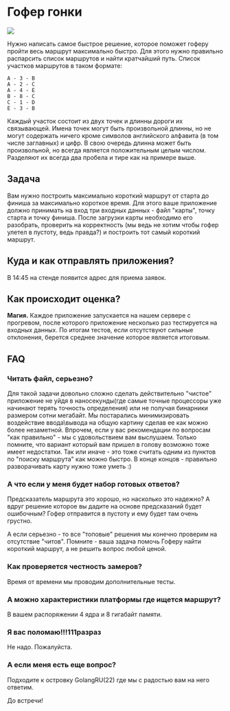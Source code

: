 # Гофер гонки

![](techtrain.png)

Нужно написать самое быстрое решение, которое поможет гоферу пройти весь маршрут максимально быстро. Для этого нужно правильно распарсить 
список маршрутов и найти кратчайший путь. Список участков маршрутов в таком формате:

```
A - 3 - B
A - 2 - C
A - 4 - E
B - 8 - C
C - 1 - D
E - 3 - B
```
Каждый участок состоит из двух точек и длинны дороги их связывающей. Имена точек могут быть произвольной длинны, но не могут содержать ничего кроме символов английского алфавита (в том числе заглавных) и цифр. В свою очередь длинна может быть произвольной, но всегда является положительным целым числом. Разделяют их всегда два пробела и тире как на примере выше.

## Задача

Вам нужно построить максимально короткий маршрут от старта до финиша за максимально короткое время. Для этого ваше приложение должно принимать на вход три входных данных - файл "карты", точку старта и точку финиша. После загрузки карты необходимо его разобрать, проверить на корректность (мы ведь не хотим чтобы гофер улетел в пустоту, ведь правда?) и построить тот самый короткий маршрут.

## Куда и как отправлять приложения?

В 14:45 на стенде появится адрес для приема заявок.

## Как происходит оценка?

**Магия.** Каждое приложение запускается на нашем сервере с прогревом, после которого приложение несколько раз тестируется на входных данных. По итогам тестов, если отсутствуют сильные отклонения, берется среднее значение которое является итоговым.

## FAQ

### Читать файл, серьезно?
Для такой задачи довольно сложно сделать действительно "чистое" приложение не уйдя в наносекунды(где самые точные процессоры уже начинают терять точность определения) или не получая бинарники размером сотни мегабайт. Мы постарались минимизировать воздействие ввода\вывода на общую картину сделав ее как можно более незаметной. Впрочем, если у вас рекомендации по вопросам "как правильно" - мы с удовольствием вам выслушаем. Только помните, что вариант который вам пришел в голову возможно тоже имеет недостатки. Так или иначе - это тоже считать одним из пунктов по "поиску маршрута" как можно быстро. В конце концов - правильно разворачивать карту нужно тоже уметь :)

### А что если у меня будет набор готовых ответов?
Предсказатель маршрута это хорошо, но насколько это надежно? А вдруг решение которое вы дадите на основе предсказаний будет ошибочным? Гофер отправится в пустоту и ему будет там очень грустно.

А если серьезно - то все "топовые" решения мы конечно проверим на отсутствие "читов". Помните - ваша задача помочь Гоферу найти короткий маршрут, а не решить вопрос любой ценой.

### Как проверяется честность замеров?
Время от времени мы проводим дополнительные тесты.

### А можно характеристики платформы где ищется маршрут?
В вашем распоряжении 4 ядра и 8 гигабайт памяти.

### Я вас поломаю!!!111разраз
Не надо. Пожалуйста.

### А если меня есть еще вопрос?
Подходите к островку GolangRU(22) где мы с радостью вам на него ответим.

До встречи!
